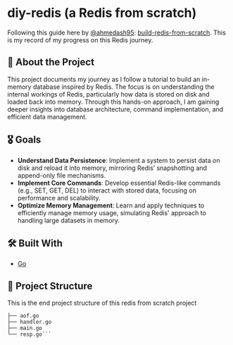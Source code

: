 # diy-redis (a Redis from scratch)

Following this guide here by [@ahmedash95](https://github.com/ahmedash95): [build-redis-from-scratch](https://www.build-redis-from-scratch.dev/en/introduction). This is my record of my progress on this Redis journey.

## 🚀 About the Project

This project documents my journey as I follow a tutorial to build an in-memory database inspired by Redis. The focus is on understanding the internal workings of Redis, particularly how data is stored on disk and loaded back into memory. Through this hands-on approach, I am gaining deeper insights into database architecture, command implementation, and efficient data management.

## 🎖️ Goals
- **Understand Data Persistence**: Implement a system to persist data on disk and reload it into memory, mirroring Redis’ snapshotting and append-only file mechanisms.
- **Implement Core Commands**: Develop essential Redis-like commands (e.g., SET, GET, DEL) to interact with stored data, focusing on performance and scalability.
- **Optimize Memory Management**: Learn and apply techniques to efficiently manage memory usage, simulating Redis' approach to handling large datasets in memory.

## 🛠️ Built With

- [Go](https://go.dev/)

## 📂 Project Structure

This is the end project structure of this redis from scratch project

```.
├── aof.go
├── handler.go
├── main.go
└── resp.go```